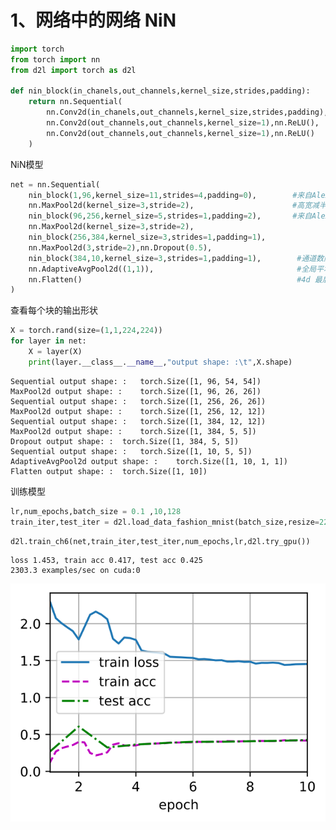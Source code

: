 # 1、网络中的网络 NiN


```python
import torch
from torch import nn
from d2l import torch as d2l

def nin_block(in_chanels,out_channels,kernel_size,strides,padding):
    return nn.Sequential(
        nn.Conv2d(in_chanels,out_channels,kernel_size,strides,padding),nn.ReLU(),
        nn.Conv2d(out_channels,out_channels,kernel_size=1),nn.ReLU(),
        nn.Conv2d(out_channels,out_channels,kernel_size=1),nn.ReLU()
    )
```

NiN模型


```python
net = nn.Sequential(
    nin_block(1,96,kernel_size=11,strides=4,padding=0),        #来自AlexNet
    nn.MaxPool2d(kernel_size=3,stride=2),                      #高宽减半
    nin_block(96,256,kernel_size=5,strides=1,padding=2),       #来自AlexNet，加两个1*1的卷积层
    nn.MaxPool2d(kernel_size=3,stride=2),                      
    nin_block(256,384,kernel_size=3,strides=1,padding=1),
    nn.MaxPool2d(3,stride=2),nn.Dropout(0.5),
    nin_block(384,10,kernel_size=3,strides=1,padding=1),        #通道数降成10
    nn.AdaptiveAvgPool2d((1,1)),                                #全局平均池化，高宽都变成1
    nn.Flatten()                                                #4d 最后两个维度消掉     ---》softmax
)
```

查看每个块的输出形状


```python
X = torch.rand(size=(1,1,224,224))
for layer in net:
    X = layer(X)
    print(layer.__class__.__name__,"output shape: :\t",X.shape)
```

    Sequential output shape: :	 torch.Size([1, 96, 54, 54])
    MaxPool2d output shape: :	 torch.Size([1, 96, 26, 26])
    Sequential output shape: :	 torch.Size([1, 256, 26, 26])
    MaxPool2d output shape: :	 torch.Size([1, 256, 12, 12])
    Sequential output shape: :	 torch.Size([1, 384, 12, 12])
    MaxPool2d output shape: :	 torch.Size([1, 384, 5, 5])
    Dropout output shape: :	 torch.Size([1, 384, 5, 5])
    Sequential output shape: :	 torch.Size([1, 10, 5, 5])
    AdaptiveAvgPool2d output shape: :	 torch.Size([1, 10, 1, 1])
    Flatten output shape: :	 torch.Size([1, 10])


训练模型


```python
lr,num_epochs,batch_size = 0.1 ,10,128
train_iter,test_iter = d2l.load_data_fashion_mnist(batch_size,resize=224)
```


```python
d2l.train_ch6(net,train_iter,test_iter,num_epochs,lr,d2l.try_gpu())
```

    loss 1.453, train acc 0.417, test acc 0.425
    2303.3 examples/sec on cuda:0



    
![svg](output_8_1.svg)
    

